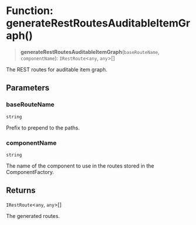# Function: generateRestRoutesAuditableItemGraph()

> **generateRestRoutesAuditableItemGraph**(`baseRouteName`, `componentName`): `IRestRoute`\<`any`, `any`\>[]

The REST routes for auditable item graph.

## Parameters

### baseRouteName

`string`

Prefix to prepend to the paths.

### componentName

`string`

The name of the component to use in the routes stored in the ComponentFactory.

## Returns

`IRestRoute`\<`any`, `any`\>[]

The generated routes.
